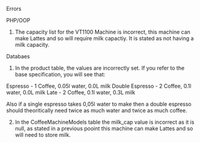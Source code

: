 Errors

PHP/OOP

1. The capacity list for the VT­1100 Machine is incorrect, this machine can make Lattes and so will require milk
capactiy. It is stated as not having a milk capacity.

Databaes

1. In the product table, the values are incorrectly set. If you refer to the base specification, you will see that:

Espresso - 1 Coffee, 0.05l water, 0.0L milk 
Double Espresso - 2 Coffee, 0.1l water, 0.0L milk 
Late - 2 Coffee, 0.1l water, 0.3L milk 

Also if a single espresso takes 0,05l water to make then a double espresso should theoritically need twice as much water and twice as much coffee.

2. In the CoffeeMachineModels table the milk_cap value is incorrect as it is null, as stated in a previous pooint this machine can make Lattes and so will need to store milk.
